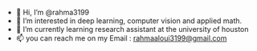 - 👋 Hi, I’m @rahma3199
- 👀 I’m interested in deep learning, computer vision and applied math.
- 🌱 I’m currently learning research assistant at the university of houston
- 📫 you can reach me on my Email : rahmaaloui3199@gmail.com

<!---
rahma3199/rahma3199 is a ✨ special ✨ repository because its `README.md` (this file) appears on your GitHub profile.
You can click the Preview link to take a look at your changes.
--->
